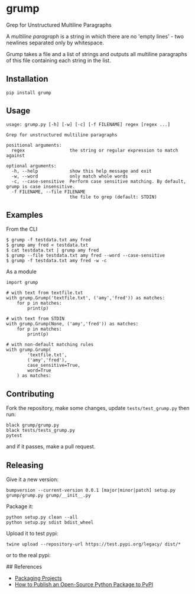 # grump

Grep for Unstructured Multiline Paragraphs

A *multiline paragraph* is a string in which there are no
'empty lines' - two newlines separated only by whitespace.

Grump takes a file and a list of strings and outputs all multiline paragraphs
of this file containing each string in the list.

## Installation

```
pip install grump
```

## Usage

```
usage: grump.py [-h] [-w] [-c] [-f FILENAME] regex [regex ...]

Grep for unstructured multiline paragraphs

positional arguments:
  regex                 the string or regular expression to match against

optional arguments:
  -h, --help            show this help message and exit
  -w, --word            only match whole words
  -c, --case-sensitive  Perform case sensitive matching. By default, grump is case insensitive.
  -f FILENAME, --file FILENAME
                        the file to grep (default: STDIN)
```

## Examples

From the CLI

```
$ grump -f testdata.txt amy fred
$ grump amy fred < testdata.txt
$ cat testdata.txt | grump amy fred
$ grump --file testdata.txt amy fred --word --case-sensitive
$ grump -f testdata.txt amy fred -w -c
```

As a module

```
import grump

# with text from textfile.txt
with grump.Grump('textfile.txt', ('amy','fred')) as matches:
    for p in matches:
        print(p)

# with text from STDIN
with grump.Grump(None, ('amy','fred')) as matches:
    for p in matches:
        print(p)

# with non-default matching rules
with grump.Grump(
        'textfile.txt',
        ('amy','fred'),
        case_sensitive=True,
        word=True
    ) as matches:

```

## Contributing

Fork the repository, make some changes, update `tests/test_grump.py` then run:

```
black grump/grump.py
black tests/tests_grump.py
pytest
```
and if it passes, make a pull request.

## Releasing

Give it a new version:
```
bumpversion --current-version 0.0.1 [major|minor|patch] setup.py grump/grump.py grump/__init__.py
```

Package it:
```
python setup.py clean --all
python setup.py sdist bdist_wheel
```

Upload it to test pypi:
```
twine upload --repository-url https://test.pypi.org/legacy/ dist/*
```

or to the real pypi:



## References

* [Packaging Projects](https://packaging.python.org/tutorials/packaging-projects/)
* [How to Publish an Open-Source Python Package to PyPI](https://realpython.com/pypi-publish-python-package/)

